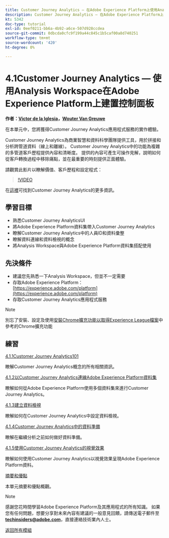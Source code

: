 ```yaml
---
title: Customer Journey Analytics — 在Adobe Experience Platform上使用Analysis Workspace建置控制面板
description: Customer Journey Analytics — 在Adobe Experience Platform上使用Analysis Workspace建置控制面板
kt: 5342
doc-type: tutorial
exl-id: 0eef0211-bb6a-4b92-a6ce-507d928ccdea
source-git-commit: 0dbcda0cfc9f199a44c845c1b5caf00a8d740251
workflow-type: tm+mt
source-wordcount: '420'
ht-degree: 0%

---
```


# 4.1Customer Journey Analytics — 使用Analysis Workspace在Adobe Experience Platform上建置控制面板

**作者：[Victor de la Iglesia](https://www.linkedin.com/in/victordelaiglesia/)，[Wouter Van Greuwe](https://www.linkedin.com/in/woutervangeluwe/)**

在本單元中，您將獲得Customer Journey Analytics應用程式服務的實作體驗。

Customer Journey Analytics為商業智慧和資料科學團隊提供工具，用於拼接和分析跨管道資料（線上和離線）。 Customer Journey Analytics中的功能為複雜的多管道客戶歷程提供內容和清晰度。 提供的內容可產生可操作見解，說明如何從客戶轉換過程中移除痛點，並在最重要的時刻提供正面體驗。


請觀賞此影片以瞭解價值、客戶歷程和設定程式：

>[!VIDEO](https://video.tv.adobe.com/v/327188?quality=12&learn=on)

在[這裡](https://spark.adobe.com/page/t62eiRu9l6iWJ/)可找到Customer Journey Analytics的更多資訊。

## 學習目標

- 熟悉Customer Journey AnalyticsUI
- 將Adobe Experience Platform資料集帶入Customer Journey Analytics
- 瞭解Customer Journey Analytics中的人員ID和資料彙整
- 瞭解資料連線和資料檢視的概念
- 將Analysis Workspace與Adobe Experience Platform資料集搭配使用

## 先決條件

- 建議您先熟悉一下Analysis Workspace，但並不一定需要
- 存取Adobe Experience Platform： [https://experience.adobe.com/platform](https://experience.adobe.com/platform)
- 存取Customer Journey Analytics應用程式服務

>[!NOTE]
>
>別忘了安裝、設定及使用[安裝Chrome擴充功能以取得Experience League檔案](../../gettingstarted/gettingstarted/ex1.md)中參考的Chrome擴充功能

## 練習

[4.1.1Customer Journey Analytics101](./ex1.md)

瞭解Customer Journey Analytics概念的所有相關資訊。

[4.1.2以Customer Journey Analytics連線Adobe Experience Platform資料集](./ex2.md)

瞭解如何從Adobe Experience Platform使用多個資料集來進行Customer Journey Analytics。

[4.1.3建立資料檢視](./ex3.md)

瞭解如何在Customer Journey Analytics中設定資料檢視。

[4.1.4Customer Journey Analytics中的資料準備](./ex4.md)

瞭解在繼續分析之前如何做好資料準備。

[4.1.5使用Customer Journey Analytics的視覺效果](./ex5.md)

瞭解如何使用Customer Journey Analytics以視覺效果呈現Adobe Experience Platform資料。

[摘要和優點](./summary.md)

本單元摘要和優點概觀。

>[!NOTE]
>
>感謝您花時間學習Adobe Experience Platform及其應用程式的所有知識。 如果您有任何問題，想要分享對未來內容有建議的一般意見回饋，請傳送電子郵件至&#x200B;**techinsiders@adobe.com**，直接連絡技術業內人士。

[返回所有模組](../../../overview.md)
